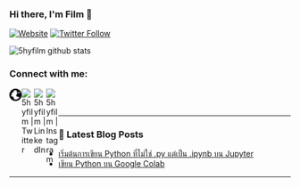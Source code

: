 ### Hi there, I'm Film 👋

[![Website](https://img.shields.io/website?label=5hyfilm.com&style=for-the-badge&url=https%3A%2F%2Fcodestackr.com)](https://5hyfilm.github.io/)
[![Twitter Follow](https://img.shields.io/twitter/follow/5hyfilm?color=1DA1F2&logo=twitter&style=for-the-badge)](https://twitter.com/intent/follow?original_referer=https%3A%2F%2Fgithub.com%2FcodeSTACKr&screen_name=codeSTACKr)


![5hyfilm github stats](https://github-readme-stats.vercel.app/api?username=fxlmer&show_icons=true&theme=synthwave)
### Connect with me:

[<img align="left" alt="codeSTACKr.com" width="22px" src="https://raw.githubusercontent.com/iconic/open-iconic/master/svg/globe.svg" />][website]

[<img align="left" alt="5hyfilm | Twitter" width="22px" src="https://cdn.jsdelivr.net/npm/simple-icons@v3/icons/twitter.svg" />][twitter]
[<img align="left" alt="5hyfilm | LinkedIn" width="22px" src="https://cdn.jsdelivr.net/npm/simple-icons@v3/icons/linkedin.svg" />][linkedin]
[<img align="left" alt="5hyfilm | Instagram" width="22px" src="https://cdn.jsdelivr.net/npm/simple-icons@v3/icons/instagram.svg" />][instagram]


<br />
<br />

---


### 📕 Latest Blog Posts

<!-- BLOG-POST-LIST:START -->
- [เริ่มต้นการเขียน Python ที่ไม่ใช่ .py แต่เป็น .ipynb บน Jupyter](https://medium.com/tech-as-source/%E0%B9%80%E0%B8%A3%E0%B8%B4%E0%B9%88%E0%B8%A1%E0%B8%95%E0%B9%89%E0%B8%99%E0%B8%81%E0%B8%B2%E0%B8%A3%E0%B9%80%E0%B8%82%E0%B8%B5%E0%B8%A2%E0%B8%99-python-%E0%B8%97%E0%B8%B5%E0%B9%88%E0%B9%84%E0%B8%A1%E0%B9%88%E0%B9%83%E0%B8%8A%E0%B9%88-py-%E0%B9%81%E0%B8%95%E0%B9%88%E0%B9%80%E0%B8%9B%E0%B9%87%E0%B8%99-ipynb-%E0%B8%9A%E0%B8%99-jupyter-f290c7efe51c)
- [เขียน Python บน Google Colab](https://medium.com/tech-as-source/%E0%B9%80%E0%B8%82%E0%B8%B5%E0%B8%A2%E0%B8%99-python-%E0%B8%9A%E0%B8%99-google-colab-9c0c7eb2b4cb)
<!-- BLOG-POST-LIST:END -->

---


[website]: https://fxlmer.github.io/
[twitter]: https://twitter.com/fxlmer
[instagram]: https://instagram.com/fxlmer
[linkedin]: https://www.linkedin.com/in/waranthornchansawang/
